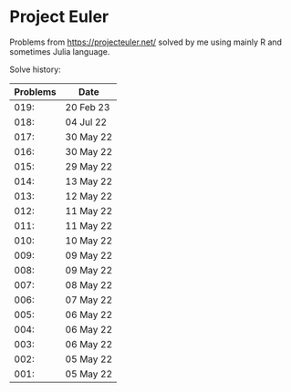 # Project Euler
Problems from https://projecteuler.net/ solved by me using mainly R and sometimes Julia language.

Solve history:

| Problems  |   Date    |
| --------- | --------- |
| 019:      | 20 Feb 23 |
| 018:      | 04 Jul 22 |
| 017:      | 30 May 22 |
| 016:      | 30 May 22 |
| 015:      | 29 May 22 |
| 014:      | 13 May 22 |
| 013:      | 12 May 22 |
| 012:      | 11 May 22 |
| 011:      | 11 May 22 |
| 010:      | 10 May 22 |
| 009:      | 09 May 22 |
| 008:      | 09 May 22 |
| 007:      | 08 May 22 |
| 006:      | 07 May 22 |
| 005:      | 06 May 22 |
| 004:      | 06 May 22 |
| 003:      | 06 May 22 |
| 002:      | 05 May 22 |
| 001:      | 05 May 22 |

